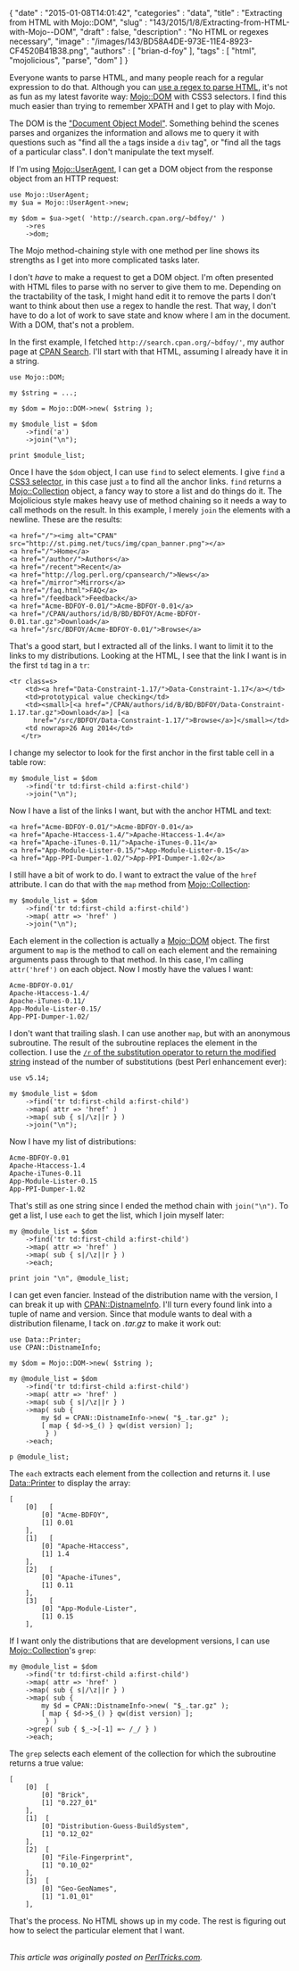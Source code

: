 {
   "date" : "2015-01-08T14:01:42",
   "categories" : "data",
   "title" : "Extracting from HTML with Mojo::DOM",
   "slug" : "143/2015/1/8/Extracting-from-HTML-with-Mojo--DOM",
   "draft" : false,
   "description" : "No HTML or regexes necessary",
   "image" : "/images/143/BD58A4DE-973E-11E4-8923-CF4520B41B38.png",
   "authors" : [
      "brian-d-foy"
   ],
   "tags" : [
      "html",
      "mojolicious",
      "parse",
      "dom"
   ]
}


Everyone wants to parse HTML, and many people reach for a regular expression to do that. Although you can [use a regex to parse HTML](http://stackoverflow.com/a/4234491/2766176), it's not as fun as my latest favorite way: [Mojo::DOM](http://www.metacpan.org/module/Mojo::DOM) with CSS3 selectors. I find this much easier than trying to remember XPATH and I get to play with Mojo.

The DOM is the ["Document Object Model"](http://www.w3.org/DOM/). Something behind the scenes parses and organizes the information and allows me to query it with questions such as "find all the `a` tags inside a `div` tag", or "find all the tags of a particular class". I don't manipulate the text myself.

If I'm using [Mojo::UserAgent](http://mojolicio.us/perldoc/Mojo/UserAgent), I can get a DOM object from the response object from an HTTP request:

``` prettyprint
use Mojo::UserAgent;
my $ua = Mojo::UserAgent->new;

my $dom = $ua->get( 'http://search.cpan.org/~bdfoy/' )
    ->res
    ->dom;
```

The Mojo method-chaining style with one method per line shows its strengths as I get into more complicated tasks later.

I don't *have* to make a request to get a DOM object. I'm often presented with HTML files to parse with no server to give them to me. Depending on the tractability of the task, I might hand edit it to remove the parts I don't want to think about then use a regex to handle the rest. That way, I don't have to do a lot of work to save state and know where I am in the document. With a DOM, that's not a problem.

In the first example, I fetched `http://search.cpan.org/~bdfoy/'`, my author page at [CPAN Search](http://search.cpan.org/). I'll start with that HTML, assuming I already have it in a string.

``` prettyprint
use Mojo::DOM;

my $string = ...;

my $dom = Mojo::DOM->new( $string );

my $module_list = $dom
    ->find('a')
    ->join("\n");

print $module_list;
```

Once I have the `$dom` object, I can use `find` to select elements. I give `find` a [CSS3 selector](http://mojolicio.us/perldoc/Mojo/DOM/CSS#SELECTORS), in this case just `a` to find all the anchor links. `find` returns a [Mojo::Collection](="http://mojolicio.us/perldoc/Mojo/Collection") object, a fancy way to store a list and do things do it. The Mojolicious style makes heavy use of method chaining so it needs a way to call methods on the result. In this example, I merely `join` the elements with a newline. These are the results:

``` prettyprint
<a href="/"><img alt="CPAN" src="http://st.pimg.net/tucs/img/cpan_banner.png"></a>
<a href="/">Home</a>
<a href="/author/">Authors</a>
<a href="/recent">Recent</a>
<a href="http://log.perl.org/cpansearch/">News</a>
<a href="/mirror">Mirrors</a>
<a href="/faq.html">FAQ</a>
<a href="/feedback">Feedback</a>
<a href="Acme-BDFOY-0.01/">Acme-BDFOY-0.01</a>
<a href="/CPAN/authors/id/B/BD/BDFOY/Acme-BDFOY-0.01.tar.gz">Download</a>
<a href="/src/BDFOY/Acme-BDFOY-0.01/">Browse</a>
```

That's a good start, but I extracted all of the links. I want to limit it to the links to my distributions. Looking at the HTML, I see that the link I want is in the first `td` tag in a `tr`:

``` prettyprint
<tr class=s>
    <td><a href="Data-Constraint-1.17/">Data-Constraint-1.17</a></td>
    <td>prototypical value checking</td>
    <td><small>[<a href="/CPAN/authors/id/B/BD/BDFOY/Data-Constraint-1.17.tar.gz">Download</a>] [<a
      href="/src/BDFOY/Data-Constraint-1.17/">Browse</a>]</small></td>
    <td nowrap>26 Aug 2014</td>
   </tr>
```

I change my selector to look for the first anchor in the first table cell in a table row:

``` prettyprint
my $module_list = $dom
    ->find('tr td:first-child a:first-child')
    ->join("\n");
```

Now I have a list of the links I want, but with the anchor HTML and text:

``` prettyprint
<a href="Acme-BDFOY-0.01/">Acme-BDFOY-0.01</a>
<a href="Apache-Htaccess-1.4/">Apache-Htaccess-1.4</a>
<a href="Apache-iTunes-0.11/">Apache-iTunes-0.11</a>
<a href="App-Module-Lister-0.15/">App-Module-Lister-0.15</a>
<a href="App-PPI-Dumper-1.02/">App-PPI-Dumper-1.02</a>
```

I still have a bit of work to do. I want to extract the value of the `href` attribute. I can do that with the `map` method from [Mojo::Collection](http://mojolicio.us/perldoc/Mojo/Collection):

``` prettyprint
my $module_list = $dom
    ->find('tr td:first-child a:first-child')
    ->map( attr => 'href' )
    ->join("\n");
```

Each element in the collection is actually a [Mojo::DOM](http://mojolicio.us/perldoc/Mojo/DOM) object. The first argument to `map` is the method to call on each element and the remaining arguments pass through to that method. In this case, I'm calling `attr('href')` on each object. Now I mostly have the values I want:

``` prettyprint
Acme-BDFOY-0.01/
Apache-Htaccess-1.4/
Apache-iTunes-0.11/
App-Module-Lister-0.15/
App-PPI-Dumper-1.02/
```

I don't want that trailing slash. I can use another `map`, but with an anonymous subroutine. The result of the subroutine replaces the element in the collection. I use the [`/r` of the substitution operator to return the modified string](http://www.effectiveperlprogramming.com/2010/09/use-the-r-substitution-flag-to-work-on-a-copy/) instead of the number of substitutions (best Perl enhancement ever):

``` prettyprint
use v5.14;

my $module_list = $dom
    ->find('tr td:first-child a:first-child')
    ->map( attr => 'href' )
    ->map( sub { s|/\z||r } )
    ->join("\n");
```

Now I have my list of distributions:

``` prettyprint
Acme-BDFOY-0.01
Apache-Htaccess-1.4
Apache-iTunes-0.11
App-Module-Lister-0.15
App-PPI-Dumper-1.02
```

That's still as one string since I ended the method chain with `join("\n")`. To get a list, I use `each` to get the list, which I join myself later:

``` prettyprint
my @module_list = $dom
    ->find('tr td:first-child a:first-child')
    ->map( attr => 'href' )
    ->map( sub { s|/\z||r } )
    ->each;

print join "\n", @module_list;
```

I can get even fancier. Instead of the distribution name with the version, I can break it up with [CPAN::DistnameInfo](http://www.metacpan.org/module/CPAN::DistnameInfo). I'll turn every found link into a tuple of name and version. Since that module wants to deal with a distribution filename, I tack on *.tar.gz* to make it work out:

``` prettyprint
use Data::Printer;
use CPAN::DistnameInfo;

my $dom = Mojo::DOM->new( $string );

my @module_list = $dom
    ->find('tr td:first-child a:first-child')
    ->map( attr => 'href' )
    ->map( sub { s|/\z||r } )
    ->map( sub { 
        my $d = CPAN::DistnameInfo->new( "$_.tar.gz" );
        [ map { $d->$_() } qw(dist version) ];
         } )
    ->each;

p @module_list;
```

The `each` extracts each element from the collection and returns it. I use [Data::Printer](https://metacpan.org/pod/Data::Printer) to display the array:

``` prettyprint
[
    [0]   [
        [0] "Acme-BDFOY",
        [1] 0.01
    ],
    [1]   [
        [0] "Apache-Htaccess",
        [1] 1.4
    ],
    [2]   [
        [0] "Apache-iTunes",
        [1] 0.11
    ],
    [3]   [
        [0] "App-Module-Lister",
        [1] 0.15
    ],
```

If I want only the distributions that are development versions, I can use [Mojo::Collection](http://mojolicio.us/perldoc/Mojo/Collection)'s `grep`:

``` prettyprint
my @module_list = $dom
    ->find('tr td:first-child a:first-child')
    ->map( attr => 'href' )
    ->map( sub { s|/\z||r } )
    ->map( sub { 
        my $d = CPAN::DistnameInfo->new( "$_.tar.gz" );
        [ map { $d->$_() } qw(dist version) ];
         } )
    ->grep( sub { $_->[-1] =~ /_/ } )
    ->each;
```

The `grep` selects each element of the collection for which the subroutine returns a true value:

``` prettyprint
[
    [0]  [
        [0] "Brick",
        [1] "0.227_01"
    ],
    [1]  [
        [0] "Distribution-Guess-BuildSystem",
        [1] "0.12_02"
    ],
    [2]  [
        [0] "File-Fingerprint",
        [1] "0.10_02"
    ],
    [3]  [
        [0] "Geo-GeoNames",
        [1] "1.01_01"
    ],
```

That's the process. No HTML shows up in my code. The rest is figuring out how to select the particular element that I want.

\
*This article was originally posted on [PerlTricks.com](http://perltricks.com).*
